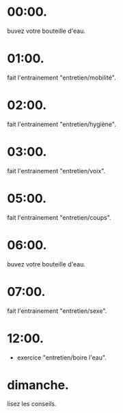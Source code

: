 # 00:00.

buvez votre bouteille d'eau.

# 01:00.

fait l'entrainement "entretien/mobilité".

# 02:00.

fait l'entrainement "entretien/hygiène".

# 03:00.

fait l'entrainement "entretien/voix".

# 05:00.

fait l'entrainement "entretien/coups".

# 06:00.

buvez votre bouteille d'eau.

# 07:00.

fait l'entrainement "entretien/sexe".

# 12:00.

- exercice "entretien/boire l'eau".


# dimanche.

lisez les conseils.
